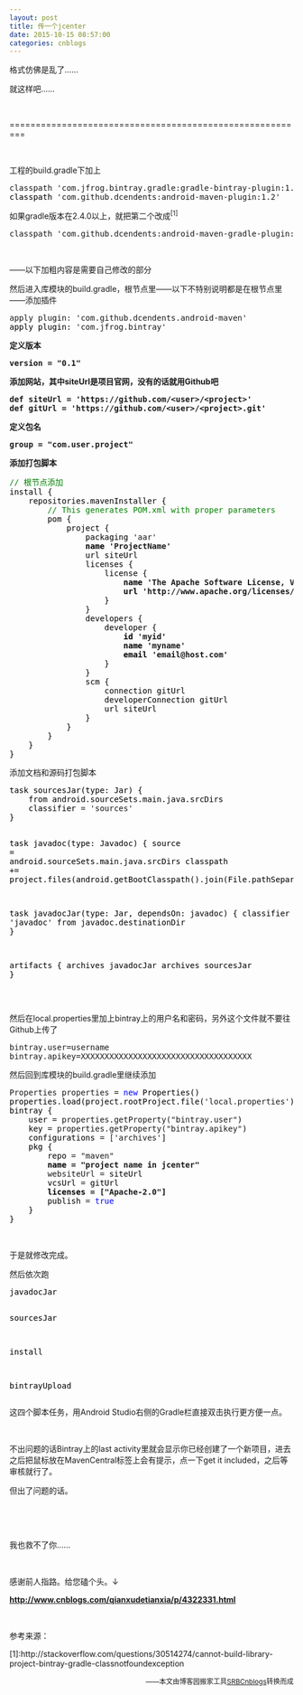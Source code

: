 ```yaml
---
layout: post
title: 传一个jcenter
date: 2015-10-15 08:57:00
categories: cnblogs
---
```


<p>格式仿佛是乱了&hellip;&hellip;</p>
<p>就这样吧&hellip;&hellip;</p>
<p>&nbsp;</p>
<p>=========================================================</p>
<p>&nbsp;</p>
<p>工程的build.gradle下加上</p>
<div class="cnblogs_code">
<pre>classpath 'com.jfrog.bintray.gradle:gradle-bintray-plugin:1.0'<span style="color: #000000;">
classpath </span>'com.github.dcendents:android-maven-plugin:1.2'</pre>
</div>
<p>如果gradle版本在2.4.0以上，就把第二个改成<sup>[1]</sup></p>
<div class="cnblogs_code">
<pre>classpath 'com.github.dcendents:android-maven-gradle-plugin:1.3'</pre>
</div>
<p>&nbsp;</p>
<p>&mdash;&mdash;以下加粗内容是需要自己修改的部分</p>
<p>然后进入库模块的build.gradle，根节点里&mdash;&mdash;以下不特别说明都是在根节点里&mdash;&mdash;添加插件</p>
<div class="cnblogs_code">
<pre>apply plugin: 'com.github.dcendents.android-maven'<span style="color: #000000;">
apply plugin: </span>'com.jfrog.bintray'</pre>
</div>
<p><strong>定义版本</strong></p>
<div class="cnblogs_code">
<pre><strong>version = "0.1"</strong></pre>
</div>
<p><strong>添加网站，其中siteUrl是项目官网，没有的话就用Github吧</strong></p>
<div class="cnblogs_code">
<pre><strong>def siteUrl = 'https://github.com/&lt;user&gt;/&lt;project&gt;'
def gitUrl = 'https://github.com/&lt;user&gt;/&lt;project&gt;.git'</strong></pre>
</div>
<p><strong>定义包名</strong></p>
<div class="cnblogs_code">
<pre><strong>group = "com.user.project"</strong></pre>
</div>
<p><strong>添加打包脚本</strong></p>
<div class="cnblogs_code">
<pre><span style="color: #008000;">//</span><span style="color: #008000;"> 根节点添加</span>
<span style="color: #000000;">install {
    repositories.mavenInstaller {
        </span><span style="color: #008000;">//</span><span style="color: #008000;"> This generates POM.xml with proper parameters</span>
<span style="color: #000000;">        pom {
            project {
                packaging </span>'aar'<strong><span style="color: #000000;">
                name </span>'ProjectName'</strong><span style="color: #000000;">
                url siteUrl
                licenses {
                    license {
<strong>                        name </strong></span><strong>'The Apache Software License, Version 2.0'<span style="color: #000000;">
                        url </span>'http://www.apache.org/licenses/LICENSE-2.0.txt'</strong><span style="color: #000000;">
                    }
                }
                developers {
                    developer {
<strong>                        id </strong></span><strong>'myid'<span style="color: #000000;">
                        name </span>'myname'<span style="color: #000000;">
                        email </span>'email@host.com'</strong><span style="color: #000000;">
                    }
                }
                scm {
                    connection gitUrl
                    developerConnection gitUrl
                    url siteUrl
                }
            }
        }
    }
}</span></pre>
</div>
<p>添加文档和源码打包脚本</p>
<div class="cnblogs_code">
<pre><span style="color: #000000;">task sourcesJar(type: Jar) {
    from android.sourceSets.main.java.srcDirs
    classifier </span>= 'sources'<span style="color: #000000;">
}

task javadoc(type: Javadoc) {
    source </span>=<span style="color: #000000;"> android.sourceSets.main.java.srcDirs
    classpath </span>+=<span style="color: #000000;"> project.files(android.getBootClasspath().join(File.pathSeparator))
}

task javadocJar(type: Jar, dependsOn: javadoc) {
    classifier </span>= 'javadoc'<span style="color: #000000;">
    from javadoc.destinationDir
}

artifacts {
    archives javadocJar
    archives sourcesJar
}</span></pre>
</div>
<p>&nbsp;</p>
<p>然后在local.properties里加上bintray上的用户名和密码，另外这个文件就不要往Github上传了</p>
<div class="cnblogs_code">
<pre>bintray.user=username
bintray.apikey=XXXXXXXXXXXXXXXXXXXXXXXXXXXXXXXXXXXX</pre>
</div>
<p>然后回到库模块的build.gradle里继续添加</p>
<div class="cnblogs_code">
<pre>Properties properties = <span style="color: #0000ff;">new</span><span style="color: #000000;"> Properties()
properties.load(project.rootProject.file(</span>'local.properties'<span style="color: #000000;">).newDataInputStream())
bintray {
    user </span>= properties.getProperty("bintray.user"<span style="color: #000000;">)
    key </span>= properties.getProperty("bintray.apikey"<span style="color: #000000;">)
    configurations </span>= ['archives'<span style="color: #000000;">]
    pkg {
        repo </span>= "maven"<strong><span style="color: #000000;">
        name </span>= "project name in jcenter"</strong>
        websiteUrl =<span style="color: #000000;"> siteUrl
        vcsUrl </span>=<span style="color: #000000;"> gitUrl
<strong>        licenses </strong></span><strong>= ["Apache-2.0"</strong><span style="color: #000000;"><strong>]</strong>
        publish </span>= <span style="color: #0000ff;">true</span><span style="color: #000000;">
    }
}</span></pre>
</div>
<p>&nbsp;</p>
<p>于是就修改完成。</p>
<p>然后依次跑</p>
<div class="cnblogs_code">
<pre><span style="color: #000000;">javadocJar

sourcesJar

install

bintrayUpload</span></pre>
</div>
<p>这四个脚本任务，用Android Studio右侧的Gradle栏直接双击执行更方便一点。</p>
<p>&nbsp;</p>
<p>不出问题的话Bintray上的last activity里就会显示你已经创建了一个新项目，进去之后把鼠标放在MavenCentral标签上会有提示，点一下get it included，之后等审核就行了。</p>
<p>但出了问题的话。</p>
<p>&nbsp;</p>
<p>&nbsp;</p>
<p>我也救不了你&hellip;&hellip;</p>
<p>&nbsp;</p>
<p>感谢前人指路。给您磕个头。&darr;</p>
<p><a href="http://www.cnblogs.com/qianxudetianxia/p/4322331.html" target="_blank"><strong>http://www.cnblogs.com/qianxudetianxia/p/4322331.html</strong></a></p>
<p>&nbsp;</p>
<p>参考来源：</p>
<p>[1]:http://stackoverflow.com/questions/30514274/cannot-build-library-project-bintray-gradle-classnotfoundexception</p>

<p align=right><span style="font-size: 12px">——本文由博客园搬家工具<a href="https://github.com/mlxy/SRBCnblogs">SRBCnblogs</a>转换而成</span></p>